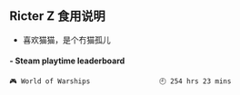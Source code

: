 ## Ricter Z 食用说明
- 喜欢猫猫，是个冇猫孤儿

<!-- steam-box start -->
#### - Steam playtime leaderboard
```text
🎮 World of Warships                 🕘 254 hrs 23 mins
```
<!-- Powered by https://github.com/YouEclipse/steam-box . -->
<!-- steam-box end -->
